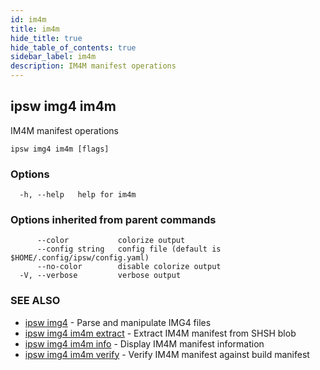 ```yaml
---
id: im4m
title: im4m
hide_title: true
hide_table_of_contents: true
sidebar_label: im4m
description: IM4M manifest operations
---
```

## ipsw img4 im4m

IM4M manifest operations

```
ipsw img4 im4m [flags]
```

### Options

```
  -h, --help   help for im4m
```

### Options inherited from parent commands

```
      --color           colorize output
      --config string   config file (default is $HOME/.config/ipsw/config.yaml)
      --no-color        disable colorize output
  -V, --verbose         verbose output
```

### SEE ALSO

* [ipsw img4](/docs/cli/ipsw/img4)	 - Parse and manipulate IMG4 files
* [ipsw img4 im4m extract](/docs/cli/ipsw/img4/im4m/extract)	 - Extract IM4M manifest from SHSH blob
* [ipsw img4 im4m info](/docs/cli/ipsw/img4/im4m/info)	 - Display IM4M manifest information
* [ipsw img4 im4m verify](/docs/cli/ipsw/img4/im4m/verify)	 - Verify IM4M manifest against build manifest

